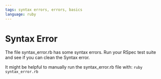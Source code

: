 ```yaml
---
tags: syntax errors, errors, basics
language: ruby
---
```


# Syntax Error

The file syntax_error.rb has some syntax errors. Run your RSpec test suite and see if you can clean the Syntax error.

It might be helpful to manually run the syntax_error.rb file with: `ruby syntax_error.rb`